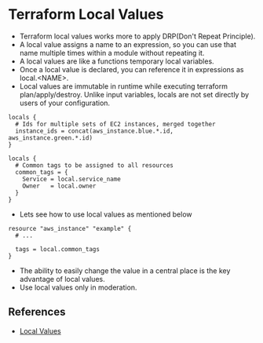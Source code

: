 # Terraform Local Values
- Terraform local values works more to apply DRP(Don't Repeat Principle).
- A local value assigns a name to an expression, so you can use that name multiple times within a module without repeating it.
- A local values are like a functions temporary local variables.
- Once a local value is declared, you can reference it in expressions as local.\<NAME\>.
- Local values are immutable in runtime while executing terraform plan/apply/destroy. Unlike input variables, locals are not set directly by users of your configuration.
```
locals {
  # Ids for multiple sets of EC2 instances, merged together
  instance_ids = concat(aws_instance.blue.*.id, aws_instance.green.*.id)
}

locals {
  # Common tags to be assigned to all resources
  common_tags = {
    Service = local.service_name
    Owner   = local.owner
  }
}
```
- Lets see how to use local values as mentioned below
```
resource "aws_instance" "example" {
  # ...

  tags = local.common_tags
}
```
- The ability to easily change the value in a central place is the key advantage of local values.
- Use local values only in moderation.

## References
- [Local Values](https://www.terraform.io/docs/language/values/locals.html)
